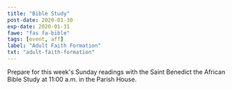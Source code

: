 ```yaml
---
title: "Bible Study"
post-date: 2020-01-30
exp-date: 2020-01-31
fawe: "fas fa-bible"
tags: [event, aff]
label: "Adult Faith Formation"
txt: "adult-faith-formation"
---
```

Prepare for this week's Sunday readings with the Saint Benedict the African Bible Study at 11:00 a.m. in the Parish House.
